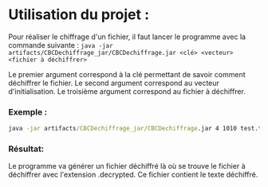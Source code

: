 # Utilisation du projet :
Pour réaliser le chiffrage d'un fichier, il faut lancer le programme avec la commande suivante :
```java -jar artifacts/CBCDechiffrage_jar/CBCDechiffrage.jar <clé> <vecteur> <fichier à déchiffrer>```

Le premier argument correspond à la clé permettant de savoir comment déchiffrer le fichier. Le second argument correspond au vecteur d'initialisation. Le troisième argument correspond au fichier à déchiffrer.

### Exemple :
```cmd
java -jar artifacts/CBCDechiffrage_jar/CBCDechiffrage.jar 4 1010 test.txt.encrypted
```

### Résultat:
Le programme va générer un fichier déchiffré là où se trouve le fichier à déchiffrer avec l'extension .decrypted.
Ce fichier contient le texte déchiffré.